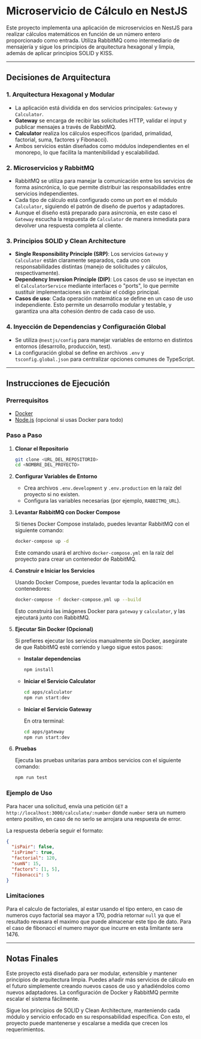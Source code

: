 # Microservicio de Cálculo en NestJS

Este proyecto implementa una aplicación de microservicios en NestJS para realizar cálculos matemáticos en función de un número entero proporcionado como entrada. Utiliza RabbitMQ como intermediario de mensajería y sigue los principios de arquitectura hexagonal y limpia, además de aplicar principios SOLID y KISS.

---

## Decisiones de Arquitectura

### 1. **Arquitectura Hexagonal y Modular**
   - La aplicación está dividida en dos servicios principales: `Gateway` y `Calculator`.
   - **Gateway** se encarga de recibir las solicitudes HTTP, validar el input y publicar mensajes a través de RabbitMQ.
   - **Calculator** realiza los cálculos específicos (paridad, primalidad, factorial, suma, factores y Fibonacci).
   - Ambos servicios están diseñados como módulos independientes en el monorepo, lo que facilita la mantenibilidad y escalabilidad.

### 2. **Microservicios y RabbitMQ**
   - RabbitMQ se utiliza para manejar la comunicación entre los servicios de forma asincrónica, lo que permite distribuir las responsabilidades entre servicios independientes.
   - Cada tipo de cálculo está configurado como un port en el módulo `Calculator`, siguiendo el patrón de diseño de puertos y adaptadores.
   - Aunque el diseño está preparado para asincronía, en este caso el `Gateway` escucha la respuesta de `Calculator` de manera inmediata para devolver una respuesta completa al cliente.

### 3. **Principios SOLID y Clean Architecture**
   - **Single Responsibility Principle (SRP)**: Los servicios `Gateway` y `Calculator` están claramente separados, cada uno con responsabilidades distintas (manejo de solicitudes y cálculos, respectivamente).
   - **Dependency Inversion Principle (DIP)**: Los casos de uso se inyectan en el `CalculatorService` mediante interfaces o "ports", lo que permite sustituir implementaciones sin cambiar el código principal.
   - **Casos de uso**: Cada operación matemática se define en un caso de uso independiente. Esto permite un desarrollo modular y testable, y garantiza una alta cohesión dentro de cada caso de uso.
   
### 4. **Inyección de Dependencias y Configuración Global**
   - Se utiliza `@nestjs/config` para manejar variables de entorno en distintos entornos (desarrollo, producción, test).
   - La configuración global se define en archivos `.env` y `tsconfig.global.json` para centralizar opciones comunes de TypeScript.


---

## Instrucciones de Ejecución

### Prerrequisitos

- [Docker](https://www.docker.com/)
- [Node.js](https://nodejs.org/) (opcional si usas Docker para todo)

### Paso a Paso

1. **Clonar el Repositorio**

   ```bash
   git clone <URL_DEL_REPOSITORIO>
   cd <NOMBRE_DEL_PROYECTO>
   ```

2. **Configurar Variables de Entorno**

   - Crea archivos `.env.development` y `.env.production` en la raíz del proyecto si no existen.
   - Configura las variables necesarias (por ejemplo, `RABBITMQ_URL`).

3. **Levantar RabbitMQ con Docker Compose**

   Si tienes Docker Compose instalado, puedes levantar RabbitMQ con el siguiente comando:

   ```bash
   docker-compose up -d
   ```

   Este comando usará el archivo `docker-compose.yml` en la raíz del proyecto para crear un contenedor de RabbitMQ.

4. **Construir e Iniciar los Servicios**

   Usando Docker Compose, puedes levantar toda la aplicación en contenedores:

   ```bash
   docker-compose -f docker-compose.yml up --build
   ```

   Esto construirá las imágenes Docker para `gateway` y `calculator`, y las ejecutará junto con RabbitMQ.

5. **Ejecutar Sin Docker (Opcional)**

   Si prefieres ejecutar los servicios manualmente sin Docker, asegúrate de que RabbitMQ esté corriendo y luego sigue estos pasos:

   - **Instalar dependencias**

     ```bash
     npm install
     ```

   - **Iniciar el Servicio Calculator**

     ```bash
     cd apps/calculator
     npm run start:dev
     ```

   - **Iniciar el Servicio Gateway**

     En otra terminal:

     ```bash
     cd apps/gateway
     npm run start:dev
     ```

6. **Pruebas**

   Ejecuta las pruebas unitarias para ambos servicios con el siguiente comando:

   ```bash
   npm run test
   ```

### Ejemplo de Uso

Para hacer una solicitud, envía una petición `GET` a `http://localhost:3000/calculate/:number` donde `number` sera un numero entero positivo, en caso de no serlo se arrojara una respuesta de error.

La respuesta debería seguir el formato:

```json
{
  "isPair": false,
  "isPrime": true,
  "factorial": 120,
  "sumN": 15,
  "factors": [1, 5],
  "fibonacci": 5
}
```

### Limitaciones

Para el calculo de factoriales, al estar usando el tipo entero, en caso de numeros cuyo factorial sea mayor a 170, podria retornar `null` ya que el resultado revasara el maximo que puede almacenar este tipo de dato. Para el caso de fibonacci el numero mayor que incurre en esta limitante sera 1476.


---

## Notas Finales

Este proyecto está diseñado para ser modular, extensible y mantener principios de arquitectura limpia. Puedes añadir más servicios de cálculo en el futuro simplemente creando nuevos casos de uso y añadiéndolos como nuevos adaptadores. La configuración de Docker y RabbitMQ permite escalar el sistema fácilmente.

Sigue los principios de SOLID y Clean Architecture, manteniendo cada módulo y servicio enfocado en su responsabilidad específica. Con esto, el proyecto puede mantenerse y escalarse a medida que crecen los requerimientos.